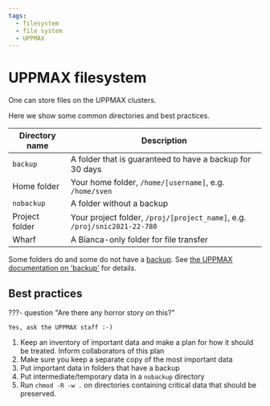 ```yaml
---
tags:
  - filesystem
  - file system
  - UPPMAX
---
```


# UPPMAX filesystem

One can store files on the UPPMAX clusters.

Here we show some common directories
and best practices.

Directory name|Description
--------------|---------------------------
`backup`      |A folder that is guaranteed to have a backup for 30 days
Home folder   |Your home folder, `/home/[username]`, e.g. `/home/sven`
`nobackup`    |A folder without a backup
Project folder|Your project folder, `/proj/[project_name]`, e.g. `/proj/snic2021-22-780`
Wharf         |A Bianca-only folder for file transfer

Some folders do and some do not have a [backup](backup.md).
See [the UPPMAX documentation on 'backup'](backup.md) for details.

## Best practices

???- question "Are there any horror story on this?"

    Yes, ask the UPPMAX staff :-)

1. Keep an inventory of important data and make a plan
   for how it should be treated. Inform collaborators of this plan
1. Make sure you keep a separate copy of the most important data
1. Put important data in folders that have a backup
1. Put intermediate/temporary data in a `nobackup` directory
1. Run `chmod -R -w .` on directories containing critical
   data that should be preserved.
